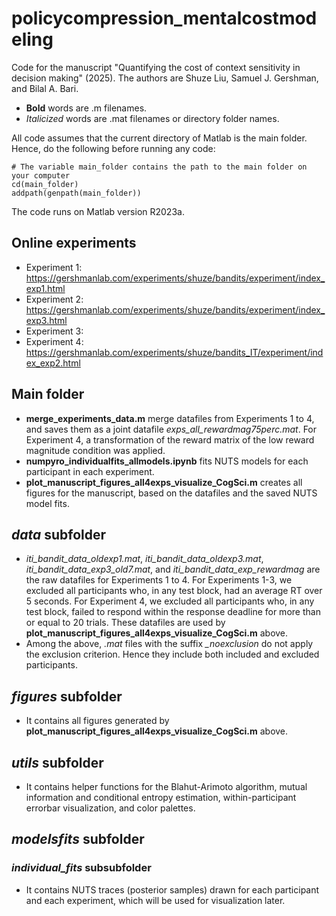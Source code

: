 # policycompression_mentalcostmodeling
 Code for the manuscript "Quantifying the cost of context sensitivity in decision making" (2025). The authors are Shuze Liu, Samuel J. Gershman, and Bilal A. Bari. 

- **Bold** words are .m filenames.
- *Italicized* words are .mat filenames or directory folder names.

All code assumes that the current directory of Matlab is the main folder. Hence, do the following before running any code:
```
# The variable main_folder contains the path to the main folder on your computer
cd(main_folder)
addpath(genpath(main_folder))
```
The code runs on Matlab version R2023a. 

## Online experiments
- Experiment 1: https://gershmanlab.com/experiments/shuze/bandits/experiment/index_exp1.html
- Experiment 2: https://gershmanlab.com/experiments/shuze/bandits/experiment/index_exp3.html
- Experiment 3:
- Experiment 4: https://gershmanlab.com/experiments/shuze/bandits_IT/experiment/index_exp2.html

## Main folder
- **merge_experiments_data.m** merge datafiles from Experiments 1 to 4, and saves them as a joint datafile *exps_all_rewardmag75perc.mat*. For Experiment 4, a transformation of the reward matrix of the low reward magnitude condition was applied.
- **numpyro_individualfits_allmodels.ipynb** fits NUTS models for each participant in each experiment. 
- **plot_manuscript_figures_all4exps_visualize_CogSci.m** creates all figures for the manuscript, based on the datafiles and the saved NUTS model fits.

## *data* subfolder
- *iti_bandit_data_oldexp1.mat*, *iti_bandit_data_oldexp3.mat*, *iti_bandit_data_exp3_old7.mat*, and *iti_bandit_data_exp_rewardmag* are the raw datafiles for Experiments 1 to 4. For Experiments 1-3, we excluded all participants who, in any test block, had an average RT over 5 seconds. For Experiment 4, we excluded all participants who, in any test block, failed to respond within the response deadline for more than or equal to 20 trials. These datafiles are used by **plot_manuscript_figures_all4exps_visualize_CogSci.m** above.
- Among the above, *.mat* files with the suffix *_noexclusion* do not apply the exclusion criterion. Hence they include both included and excluded participants. 

## *figures* subfolder
- It contains all figures generated by **plot_manuscript_figures_all4exps_visualize_CogSci.m** above.

## *utils* subfolder
- It contains helper functions for the Blahut-Arimoto algorithm, mutual information and conditional entropy estimation, within-participant errorbar visualization, and color palettes.

## *modelsfits* subfolder
### *individual_fits* subsubfolder
- It contains NUTS traces (posterior samples) drawn for each participant and each experiment, which will be used for visualization later. 

